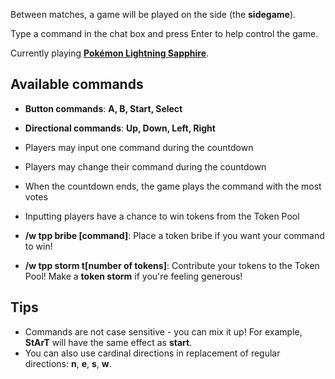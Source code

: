 Between matches, a game will be played on the side (the **sidegame**).

Type a command in the chat box and press Enter to help control the game.

Currently playing **[Pokémon Lightning Sapphire](http://hhug.me/?post=90)**.

## Available commands

- **Button commands**: **A, B, Start, Select**
- **Directional commands**: **Up, Down, Left, Right**



- Players may input one command during the countdown
- Players may change their command during the countdown
- When the countdown ends, the game plays the command with the most votes
- Inputting players have a chance to win tokens from the Token Pool



- **/w tpp bribe [command]**: Place a token bribe if you want your command to win!



- **/w tpp storm t[number of tokens]**: Contribute your tokens to the Token Pool! Make a **token storm** if you're feeling generous!



## Tips
- Commands are not case sensitive - you can mix it up! For example, **StArT** will have the same effect as **start**.
- You can also use cardinal directions in replacement of regular directions: **n**, **e**, **s**, **w**.